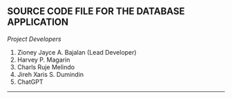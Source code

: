 **SOURCE CODE FILE FOR THE DATABASE APPLICATION**
----------------------------------
*Project Developers*
1. Zioney Jayce A. Bajalan (Lead Developer)
2. Harvey P. Magarin
3. Charls Ruje Melindo
4. Jireh Xaris S. Dumindin
5. ChatGPT
----------------------------------

